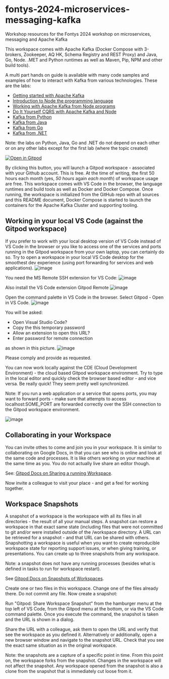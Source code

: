 # fontys-2024-microservices-messaging-kafka
Workshop resources for the Fontys 2024 workshop on microservices, messaging and Apache Kafka

This workspace comes with Apache Kafka (Docker Compose with 3-brokers, Zookeeper, AQ HK, Schema Registry and REST Proxy) and Java, Go, Node. .MET and Python runtimes as well as Maven, Pip, NPM and other build tools).

A multi part hands on guide is available with many code samples and examples of how to interact with Kafka from various technologies. These are the labs:

* [Getting started with Apache Kafka](./lab1-firstStepsWithKafka/readme.md)
* [Introduction to Node the programming language](./lab2-introducingNodeJS/readme.md)
* [Working with Apache Kafka from Node programs](./lab3-node-and-kafka/readme.md)
* [Do It Yourself CQRS with Apache Kafka and Node](./lab4-diy-cqrs/readme.md)
* [Kafka from Python](./lab5-python-and-kafka/readme.md)
* [Kafka from Java](./lab6-java-and-kafka/readme.md)
* [Kafka from Go](./lab7-go-and-kafka/readme.md)
* [Kafka from .NET](./lab8-net/readme.md)

Note: the labs on Python, Java, Go and .NET do not depend on each other or on any other labs except for the first lab (where the topic created)

[![Open in Gitpod](https://gitpod.io/button/open-in-gitpod.svg)](https://gitpod.io/#https://github.com/lucasjellema/fontys-2024-microservices-messaging-kafka)

By clicking this button, you will launch a Gitpod workspace - associated with your Github account. This is free. At the time of writing, the first 50 hours each month (yes, *50 hours* again *each month*) of workspace usage are free. This workspace comes with VS Code in the browser, the language runtimes and build tools as well as Docker and Docker Compose. Once running, the workspace is initialized from the GitHub repo with all sources and this README document, Docker Compose is started to launch the containers for the Apache Kafka Cluster and supporting tooling.

## Working in your local VS Code (against the Gitpod workspace)
If you prefer to work with your local desktop version of VS Code instead of VS Code in the browser or you like to access one of the services and ports running in the Gitpod workspace from your own laptop, you can certainly do so. Try to open a workspace in your local VS Code desktop for the smoothest dev experience (using port forwarding for services and web applications). 
![image](https://user-images.githubusercontent.com/1296324/202265821-1faa9cc3-21fa-4cc2-8add-163ec5b83e9b.png)

You need the MS Remote SSH extension for VS Code:
![image](https://user-images.githubusercontent.com/1296324/202265701-ffe9492d-ff60-40e7-96c5-203d1ecedb70.png)

Also install the VS Code extension Gitpod Remote
![image](https://user-images.githubusercontent.com/1296324/202265866-5ac13ef4-3db9-4f2f-9c42-ca6ab900dcc6.png)

Open the command palette in VS Code in the browser. Select Gitpod - Open in VS Code.
![image](https://user-images.githubusercontent.com/1296324/202265911-37a26892-3d50-4258-95bc-d8cfc18d537c.png)

You will be asked:
* Open Visual Studio Code?
* Copy the this temporary password
* Allow an extension to open this URL?
* Enter password for remote connection

as shown in this picture.
![image](https://user-images.githubusercontent.com/1296324/202266010-244eeff3-1a53-4d4d-a997-64eb159f8c0a.png)

Please comply and provide as requested.

You can now work locally against the CDE (Cloud Development Environment) - the cloud based Gitpod workspace environment. Try to type in the local editor and quickly check the browser based editor - and vice versa. Be really quick! They seem pretty well synchronized.

Note: If you run a web application or a service that opens ports, you may want to forward ports - make sure that attempts to access localhost:SOME_PORT are forwarded correctly over the SSH connection to the Gitpod workspace environment.

![image](https://user-images.githubusercontent.com/1296324/202266756-39b4b3cb-dbd8-4b9e-b4ee-a8e8450a29d6.png)


## Collaborating in your Workspace

You can invite othes to come and join you in your workspace. It is similar to collaborating on Google Docs, in that you can see who is online and look at the same code and processes. It is like others working on your machine at the same time as you. You do not actually live share an editor though. 

See: [Gitpod Docs on Sharing a running Workspace](https://www.gitpod.io/docs/configure/workspaces/collaboration#sharing-running-workspaces).

Now invite a colleague to visit your place - and get a feel for working together.

## Workspace Snapshots

A snapshot of a workspace is the workspace with all its files in all directories - the result of all your manual steps. A snapshot can restore a workspace in that exact same state (including files that were not committed to git and/or were installed outside of the /workspace directory. A URL can be retrieved for a snapshot - and that URL can be shared with others. Snapshotting a workspace is useful when you want to create reproducible workspace state for reporting support issues, or when giving training, or presentations. You can create up to three snapshots from any workspace.

Note: a snapshot does not have any running processes (besides what is defined in tasks to run for workspace restart).

See [Gitpod Docs on Snapshots of Workspaces](https://www.gitpod.io/docs/configure/workspaces/collaboration#sharing-snapshots).

Create one or two files in this workspace. Change one of the files already there. Do not commit any file. Now create a snapshot:

Run "Gitpod: Share Workspace Snapshot" from the hamburger menu at the top left of VS Code, from the Gitpod menu at the bottom, or via the VS Code command palette. Once you execute the command, the snapshot is taken and the URL is shown in a dialog.

Share the URL with a colleague, ask them to open the URL and verify that see the workspace as you defined it. Alternatively or additionally, open a new browser window and navigate to the snapshot URL. Check that you see the exact same situation as in the original workspace.

Note: the snapshots are a capture of a specific point in time. From this point on, the workspace forks from the snapshot. Changes in the workspace will not affect the snapshot. Any workspace opened from the snapshot is also a clone from the snapshot that is immediately cut loose from it.
